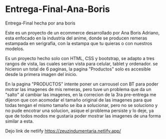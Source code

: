 # Entrega-Final-Ana-Boris
Entrega-Final hecha por ana boris

Este es un proyecto de un ecommerce desarrollado por Ana Boris Adriano, esta enfocado en la industria del anime,
donde se producen remeras estampada en serigrafía, con la estampa que tu quieras o con nuestros modelos.

Es un proyecto hecho solo con HTML, CSS y bootstrap, se adapto a tres rangos de vista, las cuales serian
vista para celular, tablet y ordenador. se hicieron un total de 6 paginas, la pagina "Productos" solo es 
accesible desde la primera imagen del inicio.


En la pagina "PRODUCTOS" intente poner un carrousel con BT para poder motrar las imagenes de mis remeras,
pero tuve un problema que da un "salto" al cambiar las imagenes, en la correcion de la 3ra pre-entrega
me dijeron que con acomodar el tamaño original de las imagenes para que todas tengan el mismo tamaño se iba
a solucionar, pero no se soluciono y no pude encotrar una solucion, asique el problema persiste y lo deje,
ya que de todos modos me gustaria poder mostrar las imagenes de una forma similar a esta.

Dejo link de netlify
https://zeuzindumentaria.netlify.app/
